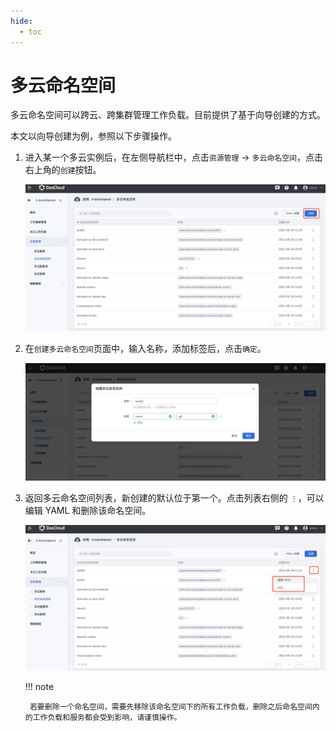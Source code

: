 ```yaml
---
hide:
  - toc
---
```


# 多云命名空间

多云命名空间可以跨云、跨集群管理工作负载。目前提供了基于向导创建的方式。

本文以向导创建为例，参照以下步骤操作。

1. 进入某一个多云实例后，在左侧导航栏中，点击`资源管理` -> `多云命名空间`，点击右上角的`创建`按钮。

    ![点击创建按钮](../images/ns01.png)

2. 在`创建多云命名空间`页面中，输入名称，添加标签后，点击`确定`。

    ![填写表单](../images/ns02.png)

3. 返回多云命名空间列表，新创建的默认位于第一个。点击列表右侧的 `⋮`，可以编辑 YAML 和删除该命名空间。

    ![其他操作](../images/ns03.png)

    !!! note

        若要删除一个命名空间，需要先移除该命名空间下的所有工作负载，删除之后命名空间内的工作负载和服务都会受到影响，请谨慎操作。

